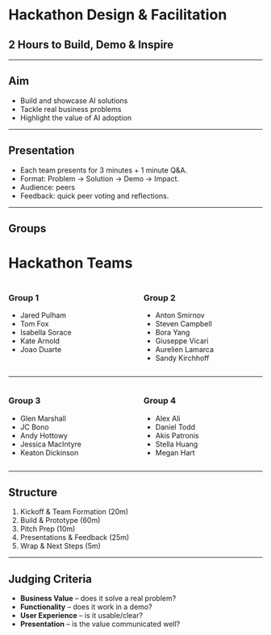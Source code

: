 # Hackathon Design & Facilitation
## 2 Hours to Build, Demo & Inspire

---

## Aim
- <span class="fragment">Build and showcase AI solutions</span>  
- <span class="fragment">Tackle real business problems</span>  
- <span class="fragment">Highlight the value of AI adoption</span>  

---

## Presentation
* Each team presents for 3 minutes + 1 minute Q&A.
* Format: Problem → Solution → Demo → Impact.
* Audience: peers
* Feedback: quick peer voting and reflections.

---

## Groups

# Hackathon Teams

<div style="display: grid; grid-template-columns: 1fr 1fr; gap: 2rem; text-align: left;">

<div>
<h3>Group 1</h3>
<ul>
<li>Jared Pulham</li>
<li>Tom Fox</li>
<li>Isabella Sorace</li>
<li>Kate Arnold</li>
<li>Joao Duarte</li>
</ul>
</div>

<div>
<h3>Group 2</h3>
<ul>
<li>Anton Smirnov</li>
<li>Steven Campbell</li>
<li>Bora Yang</li>
<li>Giuseppe Vicari</li>
<li>Aurelien Lamarca</li>
<li>Sandy Kirchhoff</li>
</ul>
</div>
</div>

---


<div style="display: grid; grid-template-columns: 1fr 1fr; gap: 2rem; text-align: left;">


<div>
<h3>Group 3</h3>
<ul>
<li>Glen Marshall</li>
<li>JC Bono</li>
<li>Andy Hottowy</li>
<li>Jessica MacIntyre</li>
<li>Keaton Dickinson</li>
</ul>
</div>

<div>
<h3>Group 4</h3>
<ul>
<li>Alex Ali</li>
<li>Daniel Todd</li>
<li>Akis Patronis</li>
<li>Stella Huang</li>
<li>Megan Hart</li>
</ul>
</div>

</div>



---

## Structure
1. <span class="fragment">Kickoff & Team Formation (20m)</span>  
2. <span class="fragment">Build & Prototype (60m)</span>  
3. <span class="fragment">Pitch Prep (10m)</span>  
4. <span class="fragment">Presentations & Feedback (25m)</span>  
5. <span class="fragment">Wrap & Next Steps (5m)</span>  

---

## Judging Criteria
- <span class="fragment">**Business Value** – does it solve a real problem?</span>  
- <span class="fragment">**Functionality** – does it work in a demo?</span>  
- <span class="fragment">**User Experience** – is it usable/clear?</span>  
- <span class="fragment">**Presentation** – is the value communicated well?</span>  

